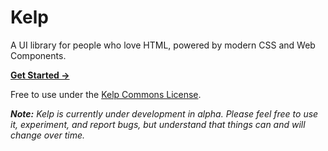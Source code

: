 # Kelp

A UI library for people who love HTML, powered by modern CSS and Web Components.

**[Get Started &rarr;](https://kelpui.com)**

Free to use under the [Kelp Commons License](https://github.com/cferdinandi/kelp/blob/main/LICENSE.md).

_**Note:** Kelp is currently under development in alpha. Please feel free to use it, experiment, and report bugs, but understand that things can and will change over time._
